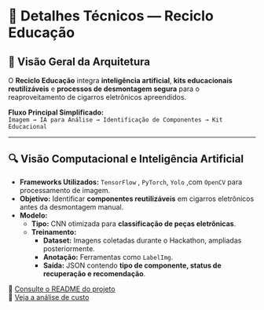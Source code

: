 # 🧠 Detalhes Técnicos — Reciclo Educação

## 🧩 Visão Geral da Arquitetura

O **Reciclo Educação** integra **inteligência artificial**, **kits educacionais reutilizáveis** e **processos de desmontagem segura** para o reaproveitamento de cigarros eletrônicos apreendidos.  

**Fluxo Principal Simplificado:**  
`Imagem → IA para Análise → Identificação de Componentes → Kit Educacional`

---

## 🔍 Visão Computacional e Inteligência Artificial

* **Frameworks Utilizados:** `TensorFlow` , `PyTorch`, `Yolo` ,com `OpenCV` para processamento de imagem.  
* **Objetivo:** Identificar **componentes reutilizáveis** em cigarros eletrônicos antes da desmontagem manual.  
* **Modelo:**  
  - **Tipo:** CNN otimizada para **classificação de peças eletrônicas**.  
  - **Treinamento:**  
    - **Dataset:** Imagens coletadas durante o Hackathon, ampliadas posteriormente.  
    - **Anotação:** Ferramentas como `LabelImg`.  
    - **Saída:** JSON contendo **tipo de componente, status de recuperação e recomendação**.  

🔗 [Consulte o README do projeto](README.md)  
🔗 [Veja a análise de custo](custo.md)  
